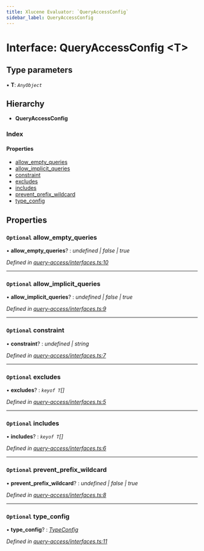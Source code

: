 ```yaml
---
title: Xlucene Evaluator: `QueryAccessConfig`
sidebar_label: QueryAccessConfig
---
```


# Interface: QueryAccessConfig <**T**>

## Type parameters

▪ **T**: *`AnyObject`*

## Hierarchy

* **QueryAccessConfig**

### Index

#### Properties

* [allow_empty_queries](queryaccessconfig.md#optional-allow_empty_queries)
* [allow_implicit_queries](queryaccessconfig.md#optional-allow_implicit_queries)
* [constraint](queryaccessconfig.md#optional-constraint)
* [excludes](queryaccessconfig.md#optional-excludes)
* [includes](queryaccessconfig.md#optional-includes)
* [prevent_prefix_wildcard](queryaccessconfig.md#optional-prevent_prefix_wildcard)
* [type_config](queryaccessconfig.md#optional-type_config)

## Properties

### `Optional` allow_empty_queries

• **allow_empty_queries**? : *undefined | false | true*

*Defined in [query-access/interfaces.ts:10](https://github.com/terascope/teraslice/blob/d3a803c3/packages/xlucene-evaluator/src/query-access/interfaces.ts#L10)*

___

### `Optional` allow_implicit_queries

• **allow_implicit_queries**? : *undefined | false | true*

*Defined in [query-access/interfaces.ts:9](https://github.com/terascope/teraslice/blob/d3a803c3/packages/xlucene-evaluator/src/query-access/interfaces.ts#L9)*

___

### `Optional` constraint

• **constraint**? : *undefined | string*

*Defined in [query-access/interfaces.ts:7](https://github.com/terascope/teraslice/blob/d3a803c3/packages/xlucene-evaluator/src/query-access/interfaces.ts#L7)*

___

### `Optional` excludes

• **excludes**? : *`keyof T`[]*

*Defined in [query-access/interfaces.ts:5](https://github.com/terascope/teraslice/blob/d3a803c3/packages/xlucene-evaluator/src/query-access/interfaces.ts#L5)*

___

### `Optional` includes

• **includes**? : *`keyof T`[]*

*Defined in [query-access/interfaces.ts:6](https://github.com/terascope/teraslice/blob/d3a803c3/packages/xlucene-evaluator/src/query-access/interfaces.ts#L6)*

___

### `Optional` prevent_prefix_wildcard

• **prevent_prefix_wildcard**? : *undefined | false | true*

*Defined in [query-access/interfaces.ts:8](https://github.com/terascope/teraslice/blob/d3a803c3/packages/xlucene-evaluator/src/query-access/interfaces.ts#L8)*

___

### `Optional` type_config

• **type_config**? : *[TypeConfig](typeconfig.md)*

*Defined in [query-access/interfaces.ts:11](https://github.com/terascope/teraslice/blob/d3a803c3/packages/xlucene-evaluator/src/query-access/interfaces.ts#L11)*

